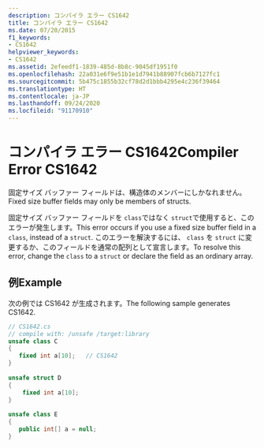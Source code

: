 ```yaml
---
description: コンパイラ エラー CS1642
title: コンパイラ エラー CS1642
ms.date: 07/20/2015
f1_keywords:
- CS1642
helpviewer_keywords:
- CS1642
ms.assetid: 2efeedf1-1839-485d-8b8c-9045df1951f0
ms.openlocfilehash: 22a031e6f9e51b1e1d7941b88907fcb6b7127fc1
ms.sourcegitcommit: 5b475c1855b32cf78d2d1bbb4295e4c236f39464
ms.translationtype: HT
ms.contentlocale: ja-JP
ms.lasthandoff: 09/24/2020
ms.locfileid: "91170910"
---
```

# <a name="compiler-error-cs1642"></a><span data-ttu-id="8713a-103">コンパイラ エラー CS1642</span><span class="sxs-lookup"><span data-stu-id="8713a-103">Compiler Error CS1642</span></span>

<span data-ttu-id="8713a-104">固定サイズ バッファー フィールドは、構造体のメンバーにしかなれません。</span><span class="sxs-lookup"><span data-stu-id="8713a-104">Fixed size buffer fields may only be members of structs.</span></span>  
  
 <span data-ttu-id="8713a-105">固定サイズ バッファー フィールドを `class`ではなく `struct`で使用すると、このエラーが発生します。</span><span class="sxs-lookup"><span data-stu-id="8713a-105">This error occurs if you use a fixed size buffer field in a `class`, instead of a `struct`.</span></span> <span data-ttu-id="8713a-106">このエラーを解決するには、 `class` を `struct` に変更するか、このフィールドを通常の配列として宣言します。</span><span class="sxs-lookup"><span data-stu-id="8713a-106">To resolve this error, change the `class` to a `struct` or declare the field as an ordinary array.</span></span>  
  
## <a name="example"></a><span data-ttu-id="8713a-107">例</span><span class="sxs-lookup"><span data-stu-id="8713a-107">Example</span></span>  

 <span data-ttu-id="8713a-108">次の例では CS1642 が生成されます。</span><span class="sxs-lookup"><span data-stu-id="8713a-108">The following sample generates CS1642.</span></span>  
  
```csharp  
// CS1642.cs  
// compile with: /unsafe /target:library  
unsafe class C  
{  
   fixed int a[10];   // CS1642  
}  
  
unsafe struct D  
{  
    fixed int a[10];  
}  
  
unsafe class E  
{  
   public int[] a = null;  
}  
```
